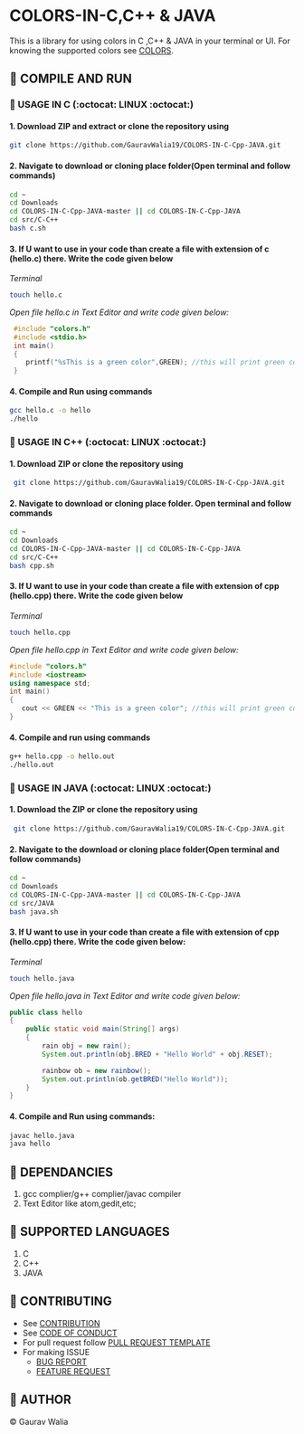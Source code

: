 # COLORS-IN-C,C++ & JAVA

This is a library for using colors in C ,C++ & JAVA in your terminal or UI. For knowing the supported colors see
[COLORS](docs/COLORS.md).

## :rocket: COMPILE AND RUN

### :rocket: USAGE IN C (:octocat: LINUX :octocat:)

#### 1. Download ZIP and extract or clone the repository using

```bash
git clone https://github.com/GauravWalia19/COLORS-IN-C-Cpp-JAVA.git
```

#### 2. Navigate to download or cloning place folder(Open terminal and follow commands)

```bash
cd ~
cd Downloads
cd COLORS-IN-C-Cpp-JAVA-master || cd COLORS-IN-C-Cpp-JAVA
cd src/C-C++
bash c.sh
```

#### 3. If U want to use in your code than create a file with extension of c (hello.c) there. Write the code given below

*Terminal*

```bash
touch hello.c
```

 *Open file hello.c in Text Editor and write code given below:*

```c
 #include "colors.h"
 #include <stdio.h>
 int main()
 {
 	printf("%sThis is a green color",GREEN); //this will print green color text
 }
```

#### 4. Compile and Run using commands

```bash
gcc hello.c -o hello
./hello
```

### :rocket: USAGE IN C++ (:octocat: LINUX :octocat:)

#### 1. Download ZIP or clone the repository using

```bash
 git clone https://github.com/GauravWalia19/COLORS-IN-C-Cpp-JAVA.git
```

#### 2. Navigate to download or cloning place folder. Open terminal and follow commands

```bash
cd ~
cd Downloads
cd COLORS-IN-C-Cpp-JAVA-master || cd COLORS-IN-C-Cpp-JAVA
cd src/C-C++
bash cpp.sh
```

#### 3. If U want to use in your code than create a file with extension of cpp (hello.cpp) there. Write the code given below

*Terminal*

```bash
touch hello.cpp
```

*Open file hello.cpp in Text Editor and write code given below:*

```c++
#include "colors.h"
#include <iostream>
using namespace std;
int main()
{
   cout << GREEN << "This is a green color"; //this will print green color text
}
```

#### 4. Compile and run using commands

```bash
g++ hello.cpp -o hello.out
./hello.out
```

### :rocket: USAGE IN JAVA (:octocat: LINUX :octocat:)

#### 1. Download the ZIP or clone the repository using

```bash
 git clone https://github.com/GauravWalia19/COLORS-IN-C-Cpp-JAVA.git
```

#### 2. Navigate to the download or cloning place folder(Open terminal and follow commands)

```bash
cd ~
cd Downloads
cd COLORS-IN-C-Cpp-JAVA-master || cd COLORS-IN-C-Cpp-JAVA
cd src/JAVA
bash java.sh
```

#### 3. If U want to use in your code than create a file with extension of cpp (hello.cpp) there. Write the code given below:

*Terminal*

```bash
touch hello.java
```

*Open file hello.java in Text Editor and write code given below:*

```java
public class hello
{
    public static void main(String[] args)
    {
        rain obj = new rain();
        System.out.println(obj.BRED + "Hello World" + obj.RESET);

        rainbow ob = new rainbow();
        System.out.println(ob.getBRED("Hello World"));
    }
}
```

#### 4. Compile and Run using commands:

```bash
javac hello.java
java hello
```

## :rocket: DEPENDANCIES

1. gcc complier/g++ complier/javac compiler
2. Text Editor like atom,gedit,etc;

## :rocket: SUPPORTED LANGUAGES

1. C
2. C++
3. JAVA

## :rocket: CONTRIBUTING

* See [CONTRIBUTION](CONTRIBUTING.md)
* See [CODE OF CONDUCT](CODE_OF_CONDUCT.md)
* For pull request follow [PULL REQUEST TEMPLATE](.github/PULL_REQUEST_TEMPLATE.md)
* For making ISSUE
  * [BUG REPORT](.github/ISSUE_TEMPLATE/bug_report.md)
  * [FEATURE REQUEST](.github/ISSUE_TEMPLATE/feature_request.md)

## :rocket: AUTHOR

:copyright: Gaurav Walia
